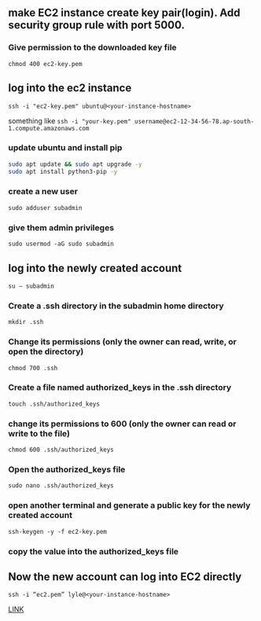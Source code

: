 ## make EC2 instance create key pair(login). Add security group rule with port 5000.

### Give permission to the downloaded key file
`chmod 400 ec2-key.pem`

## log into the ec2 instance
`ssh -i "ec2-key.pem" ubuntu@<your-instance-hostname>`

something like `ssh -i "your-key.pem" username@ec2-12-34-56-78.ap-south-1.compute.amazonaws.com`


### update ubuntu and install pip
```bash
sudo apt update && sudo apt upgrade -y
sudo apt install python3-pip -y
```

### create a new user
`sudo adduser subadmin`

### give them admin privileges
`sudo usermod -aG sudo subadmin`

## log into the newly created account
`su — subadmin`

### Create a .ssh directory in the subadmin home directory
`mkdir .ssh`

### Change its permissions (only the owner can read, write, or open the directory) 
`chmod 700 .ssh`

### Create a file named authorized_keys in the .ssh directory
`touch .ssh/authorized_keys`

### change its permissions to 600 (only the owner can read or write to the file)
`chmod 600 .ssh/authorized_keys`

### Open the authorized_keys file
`sudo nano .ssh/authorized_keys`

### open another terminal and generate a public key for the newly created account
`ssh-keygen -y -f ec2-key.pem`

### copy the value into the authorized_keys file

## Now the new account can log into EC2 directly
`ssh -i “ec2.pem” lyle@<your-instance-hostname>`


[LINK](https://medium.com/@lyle-okoth/how-to-deploy-a-production-grade-flask-application-to-an-aws-ec2-instance-using-github-actions-fabc8c16f8db)